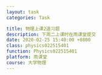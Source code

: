 ```yaml
---
layout: task
categories: Task

title: 物理上课2道习题
description: 下周二上课时在雨课堂提交
date: 2020-02-25 15:40:00 +0800
class: physics022515401
function: Physics022515401
platform: 雨课堂
course: 大学物理
---
```



